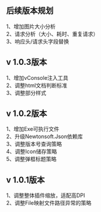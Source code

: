 ## 后续版本规划
1、增加图片大小分析  
2、请求分析（大小、耗时、重复请求）  
3、响应头/请求头字段替换  
## v 1.0.3版本
1、增加vConsole注入工具  
2、调整html文档判断标准  
3、调整部分样式  
## v 1.0.2版本
1、增加Exe可执行文件  
2、升级Newtonsoft.Json依赖库  
3、调整版本号查询策略  
4、调整Icon储存策略  
5、调整弹框标题策略  
## v 1.0.1版本
1、调整整体插件缩放，适配高DPI  
2、调整File映射文件路径异常的策略
